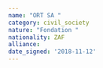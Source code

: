 ```yaml
---
name: "ORT SA "
category: civil_society
nature: "Fondation "
nationality: ZAF
alliance: 
date_signed: '2018-11-12'
---
```

    